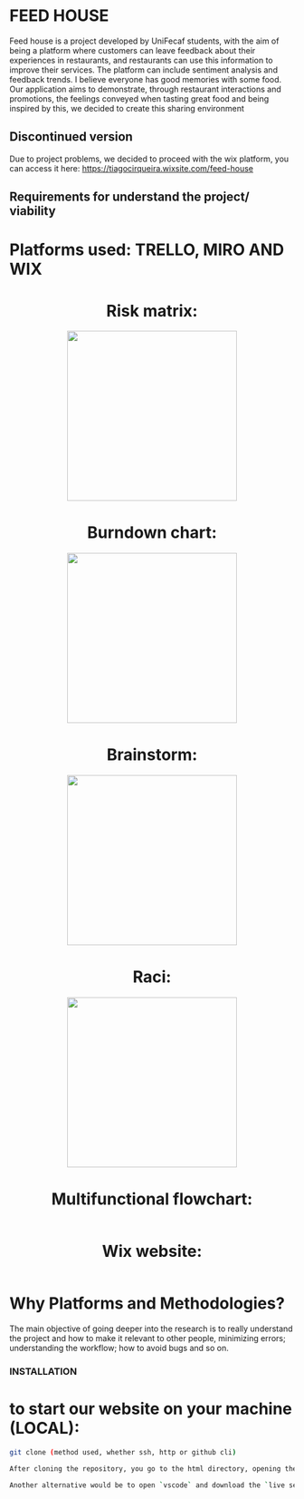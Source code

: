 # FEED HOUSE 
Feed house is a project developed by UniFecaf students, with the aim of being a platform where customers can leave feedback about their experiences in restaurants, and restaurants can use this information to improve their services. The platform can include sentiment analysis and feedback trends.
I believe everyone has good memories with some food. Our application aims to demonstrate, through restaurant interactions and promotions, the feelings conveyed when tasting great food and being inspired by this, we decided to create this sharing environment



## Discontinued version
Due to project problems, we decided to proceed with the wix platform, you can access it here: https://tiagocirqueira.wixsite.com/feed-house




## Requirements for understand the project/ viability
# Platforms used: TRELLO, MIRO AND WIX


<div align="center">
  
  # Risk matrix: 
  <img src= "https://github.com/AndRonald/restaurant-feedback/assets/134448744/cf7b5ab9-72b5-47d8-901a-d16bf942d7f4" width="300px"/> <br>
  
  # Burndown chart:
  <img src = "https://github.com/AndRonald/restaurant-feedback/assets/134448744/7aa2867b-c4c4-4765-a49d-452ca54ce2e6" width="300px"/> <br>
  
  # Brainstorm:
  <img src="https://github.com/AndRonald/restaurant-feedback/assets/134448744/45c94b16-ef7e-4c4f-9bba-d3c33ea72fa1"  width="300px" /> <br>
  
  # Raci:
  <img src="https://github.com/AndRonald/restaurant-feedback/assets/134448744/4ea72088-b2db-4fb4-846e-ca2766741ffc" width="300px"/>
  
  # Multifunctional flowchart:
  <img scr= "https://github.com/AndRonald/restaurant-feedback/assets/134448744/79c5a664-8900-48e3-a12d-a8594baf6f06" widht="300px" /> <br>
  
</div>
  
<div align="center">
  
  # Wix website:
  
<img scr="https://github.com/AndRonald/restaurant-feedback/assets/134448744/62973f7c-af71-41da-94a2-1e1dc226afdb" widht="300px" /> <br>
<img scr="https://github.com/AndRonald/restaurant-feedback/assets/134448744/3ac706ac-e701-4cca-a53f-e0f47130af3c" widht="300px"/> <br>
<img scr="https://github.com/AndRonald/restaurant-feedback/assets/134448744/b08e96aa-ca29-48c5-9291-7f5b4f12bb52" widht="300px"/> <br>
<img scr="https://github.com/AndRonald/restaurant-feedback/assets/134448744/115ed90e-480d-4d99-ab0b-2bb26fe404a9" widht="300px"/> <br>
<img scr="https://github.com/AndRonald/restaurant-feedback/assets/134448744/29c7cb5f-953b-48a6-aa6d-ad45a8b65203" widht="300px"/> <br>
<img scr="https://github.com/AndRonald/restaurant-feedback/assets/134448744/56ca1506-ef89-48f4-8d27-8a6d6522e8b0" widht="300px"/> <br>
<img scr="https://github.com/AndRonald/restaurant-feedback/assets/134448744/8e330d60-34d3-481f-bc72-a747ee6ec0ad" widht="300px"/> <br>
<img scr="https://github.com/AndRonald/restaurant-feedback/assets/134448744/fbe1d22c-4482-41fd-a74a-d4765c07c282" widht="300px"/> <br>
<img scr="https://github.com/AndRonald/restaurant-feedback/assets/134448744/6a8e3575-cc37-4291-b127-fbf6ae581c10" widht="300px"/> <br>

</div>

# Why Platforms and Methodologies?
The main objective of going deeper into the research is to really understand the project and how to make it relevant to other people, minimizing errors; understanding the workflow; how to avoid bugs and so on.


### INSTALLATION

# to start our website on your machine (LOCAL):

```bash
git clone (method used, whether ssh, http or github cli)

After cloning the repository, you go to the html directory, opening the index.html file with any desired browser.

Another alternative would be to open `vscode` and download the `live server` extension.
```

